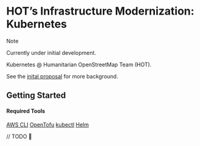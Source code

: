 # HOT’s Infrastructure Modernization: Kubernetes

> [!Note]
> Currently under initial development. 

Kubernetes @ Humanitarian OpenStreetMap Team (HOT).

See the [inital proposal](docs/proposal.md) for more background.

## Getting Started

#### Required Tools

[AWS CLI](https://docs.aws.amazon.com/cli/latest/userguide/getting-started-install.html)
[OpenTofu](https://opentofu.org/docs/intro/install/)
[kubectl](https://kubernetes.io/docs/tasks/tools/)
[Helm](https://helm.sh/docs/intro/install/)

// TODO 🚧